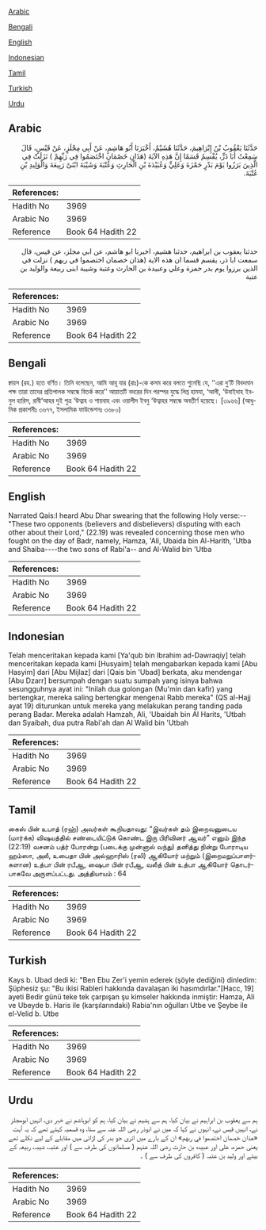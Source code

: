 [Arabic](#arabic)

[Bengali](#bengali)

[English](#english)

[Indonesian](#indonesian)

[Tamil](#tamil)

[Turkish](#turkish)

[Urdu](#urdu)

## Arabic


<div dir="rtl" lang="ar" style={{fontSize:'larger',backgroundColor:'#f8f9fa',padding:20}}>
حَدَّثَنَا يَعْقُوبُ بْنُ إِبْرَاهِيمَ، حَدَّثَنَا هُشَيْمٌ، أَخْبَرَنَا أَبُو هَاشِمٍ، عَنْ أَبِي مِجْلَزٍ، عَنْ قَيْسٍ، قَالَ سَمِعْتُ أَبَا ذَرٍّ، يُقْسِمُ قَسَمًا إِنَّ هَذِهِ الآيَةَ ‏(‏هَذَانِ خَصْمَانِ اخْتَصَمُوا فِي رَبِّهِمْ ‏)‏ نَزَلَتْ فِي الَّذِينَ بَرَزُوا يَوْمَ بَدْرٍ حَمْزَةَ وَعَلِيٍّ وَعُبَيْدَةَ بْنِ الْحَارِثِ وَعُتْبَةَ وَشَيْبَةَ ابْنَىْ رَبِيعَةَ وَالْوَلِيدِ بْنِ عُتْبَةَ‏.‏
</div>
<div style={{backgroundColor:'#f8f9fa',padding:20, marginBottom: 10}}><table> <thead> <tr> <th>References:</th> <th></th> </tr> </thead> <tbody><tr><td>Hadith No</td><td>3969</td></tr><tr><td>Arabic No</td><td>3969</td></tr><tr><td>Reference</td><td>Book 64 Hadith 22</td></tr></tbody></table></div>


<div dir="rtl" lang="ar" style={{fontSize:'larger',backgroundColor:'#f8f9fa',padding:20}}>
حدثنا يعقوب بن ابراهيم، حدثنا هشيم، اخبرنا ابو هاشم، عن ابي مجلز، عن قيس، قال سمعت ابا ذر، يقسم قسما ان هذه الاية (هذان خصمان اختصموا في ربهم ) نزلت في الذين برزوا يوم بدر حمزة وعلي وعبيدة بن الحارث وعتبة وشيبة ابنى ربيعة والوليد بن عتبة
</div>
<div style={{backgroundColor:'#f8f9fa',padding:20, marginBottom: 10}}><table> <thead> <tr> <th>References:</th> <th></th> </tr> </thead> <tbody><tr><td>Hadith No</td><td>3969</td></tr><tr><td>Arabic No</td><td>3969</td></tr><tr><td>Reference</td><td>Book 64 Hadith 22</td></tr></tbody></table></div>

## Bengali


<div dir="ltr" lang="bn" style={{fontSize:'larger',backgroundColor:'#f8f9fa',padding:20}}>
ক্বায়স (রহ.) হতে বর্ণিত। তিনি বলেছেন, আমি আবূ যার (রাঃ)-কে কসম করে বলতে শুনেছি যে, ‘‘এরা দু’টি বিবদমান পক্ষ তারা তাদের প্রতিপালক সম্বন্ধে বিতর্ক করে’’ আয়াতটি বদরের দিন পরস্পর যুদ্ধে লিপ্ত হামযা, ‘আলী, ‘উবাইদাহ ইবনুল হারিস, রাবী‘আহর দুই পুত্র ‘উত্বাহ ও শায়বাহ এবং ওয়ালীদ ইবনু ‘উত্বাহর সম্বন্ধে অবতীর্ণ হয়েছে। [৩৯৬৬] (আধুনিক প্রকাশনীঃ ৩৬৭৭, ইসলামিক ফাউন্ডেশনঃ ৩৬৮০)
</div>
<div style={{backgroundColor:'#f8f9fa',padding:20, marginBottom: 10}}><table> <thead> <tr> <th>References:</th> <th></th> </tr> </thead> <tbody><tr><td>Hadith No</td><td>3969</td></tr><tr><td>Arabic No</td><td>3969</td></tr><tr><td>Reference</td><td>Book 64 Hadith 22</td></tr></tbody></table></div>

## English


<div dir="ltr" lang="en" style={{fontSize:'larger',backgroundColor:'#f8f9fa',padding:20}}>
Narrated Qais:I heard Abu Dhar swearing that the following Holy verse:-- "These two opponents (believers and disbelievers) disputing with each other about their Lord," (22.19) was revealed concerning those men who fought on the day of Badr, namely, Hamza, 'Ali, Ubaida bin Al-Harith, 'Utba and Shaiba----the two sons of Rabi'a-- and Al-Walid bin 'Utba
</div>
<div style={{backgroundColor:'#f8f9fa',padding:20, marginBottom: 10}}><table> <thead> <tr> <th>References:</th> <th></th> </tr> </thead> <tbody><tr><td>Hadith No</td><td>3969</td></tr><tr><td>Arabic No</td><td>3969</td></tr><tr><td>Reference</td><td>Book 64 Hadith 22</td></tr></tbody></table></div>

## Indonesian


<div dir="ltr" lang="id" style={{fontSize:'larger',backgroundColor:'#f8f9fa',padding:20}}>
Telah menceritakan kepada kami [Ya'qub bin Ibrahim ad-Dawraqiy] telah menceritakan kepada kami [Husyaim] telah mengabarkan kepada kami [Abu Hasyim] dari [Abu Mijlaz] dari [Qais bin 'Ubad] berkata, aku mendengar [Abu Dzarr] bersumpah dengan suatu sumpah yang isinya bahwa sesungguhnya ayat ini: "Inilah dua golongan (Mu'min dan kafir) yang bertengkar, mereka saling bertengkar mengenai Rabb mereka" (QS al-Hajj ayat 19) diturunkan untuk mereka yang melakukan perang tanding pada perang Badar. Mereka adalah Hamzah, Ali, 'Ubaidah bin Al Harits, 'Utbah dan Syaibah, dua putra Rabi'ah dan Al Walid bin 'Utbah
</div>
<div style={{backgroundColor:'#f8f9fa',padding:20, marginBottom: 10}}><table> <thead> <tr> <th>References:</th> <th></th> </tr> </thead> <tbody><tr><td>Hadith No</td><td>3969</td></tr><tr><td>Arabic No</td><td>3969</td></tr><tr><td>Reference</td><td>Book 64 Hadith 22</td></tr></tbody></table></div>

## Tamil


<div dir="ltr" lang="ta" style={{fontSize:'larger',backgroundColor:'#f8f9fa',padding:20}}>
கைஸ் பின் உபாத் (ரஹ்) அவர்கள் கூறியதாவது: “இவர்கள் தம் இறைவனுடைய (மார்க்க) விஷயத்தில் சண்டையிட்டுக் கொண்ட இரு பிரிவினர் ஆவர்” எனும் இந்த (22:19) வசனம் பத்ர் போரன்று (படைக்கு முன்னால் வந்து) தனித்து நின்று போராடிய ஹம்ஸா, அலீ, உபைதா பின் அல்ஹாரிஸ் (ரலி) ஆகியோர் மற்றும் (இறைமறுப்பாளர்களான) உத்பா பின் ரபீஆ, ஷைபா பின் ரபீஆ, வலீத் பின் உத்பா ஆகியோர் தொடர்பாகவே அருளப்பட்டது. அத்தியாயம் : 64
</div>
<div style={{backgroundColor:'#f8f9fa',padding:20, marginBottom: 10}}><table> <thead> <tr> <th>References:</th> <th></th> </tr> </thead> <tbody><tr><td>Hadith No</td><td>3969</td></tr><tr><td>Arabic No</td><td>3969</td></tr><tr><td>Reference</td><td>Book 64 Hadith 22</td></tr></tbody></table></div>

## Turkish


<div dir="ltr" lang="tr" style={{fontSize:'larger',backgroundColor:'#f8f9fa',padding:20}}>
Kays b. Ubad dedi ki: "Ben Ebu Zer'i yemin ederek (şöyle dediğini) dinledim: Şüphesiz şu: "Bu ikisi Rableri hakkında davalaşan iki hasımdırlar."[Hacc, 19] ayeti Bedir günü teke tek çarpışan şu kimseler hakkında inmiştir: Hamza, Ali ve Ubeyde b. Haris ile (karşılarındaki) Rabia'nın oğulları Utbe ve Şeybe ile el-Velid b. Utbe
</div>
<div style={{backgroundColor:'#f8f9fa',padding:20, marginBottom: 10}}><table> <thead> <tr> <th>References:</th> <th></th> </tr> </thead> <tbody><tr><td>Hadith No</td><td>3969</td></tr><tr><td>Arabic No</td><td>3969</td></tr><tr><td>Reference</td><td>Book 64 Hadith 22</td></tr></tbody></table></div>

## Urdu


<div dir="rtl" lang="ur" style={{fontSize:'larger',backgroundColor:'#f8f9fa',padding:20}}>
ہم سے یعقوب بن ابراہیم نے بیان کیا، ہم سے ہشیم نے بیان کیا، ہم کو ابوہاشم نے خبر دی، انہیں ابومجلز نے، انہیں قیس نے، انہوں نے کہا کہ میں نے ابوذر رضی اللہ عنہ سے سنا، وہ قسمیہ کہتے تھے کہ یہ آیت «هذان خصمان اختصموا في ربهم» ان کے بارے میں اتری جو بدر کی لڑائی میں مقابلے کے لیے نکلے تھے یعنی حمزہ، علی اور عبیدہ بن حارث رضی اللہ عنہم ( مسلمانوں کی طرف سے ) اور عتبہ، شیبہ، ربیعہ کے بیٹے اور ولید بن عتبہ ( کافروں کی طرف سے ) ۔
</div>
<div style={{backgroundColor:'#f8f9fa',padding:20, marginBottom: 10}}><table> <thead> <tr> <th>References:</th> <th></th> </tr> </thead> <tbody><tr><td>Hadith No</td><td>3969</td></tr><tr><td>Arabic No</td><td>3969</td></tr><tr><td>Reference</td><td>Book 64 Hadith 22</td></tr></tbody></table></div>